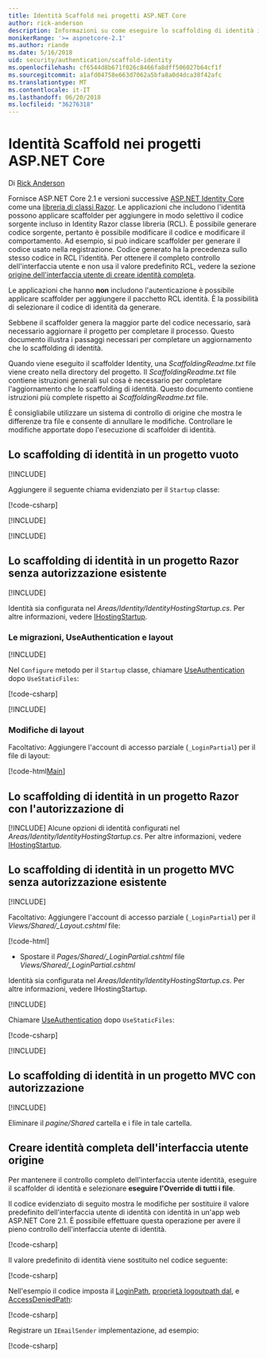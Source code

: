 ```yaml
---
title: Identità Scaffold nei progetti ASP.NET Core
author: rick-anderson
description: Informazioni su come eseguire lo scaffolding di identità in un progetto ASP.NET Core.
monikerRange: '>= aspnetcore-2.1'
ms.author: riande
ms.date: 5/16/2018
uid: security/authentication/scaffold-identity
ms.openlocfilehash: cf6544d8b671f026c8466fa8dff506027b64cf1f
ms.sourcegitcommit: a1afd04758e663d7062a5bfa8a0d4dca38f42afc
ms.translationtype: MT
ms.contentlocale: it-IT
ms.lasthandoff: 06/20/2018
ms.locfileid: "36276318"
---
```

# <a name="scaffold-identity-in-aspnet-core-projects"></a>Identità Scaffold nei progetti ASP.NET Core

Di [Rick Anderson](https://twitter.com/RickAndMSFT)

Fornisce ASP.NET Core 2.1 e versioni successive [ASP.NET Identity Core](xref:security/authentication/identity) come una [libreria di classi Razor](xref:razor-pages/ui-class). Le applicazioni che includono l'identità possono applicare scaffolder per aggiungere in modo selettivo il codice sorgente incluso in Identity Razor classe libreria (RCL). È possibile generare codice sorgente, pertanto è possibile modificare il codice e modificare il comportamento. Ad esempio, si può indicare scaffolder per generare il codice usato nella registrazione. Codice generato ha la precedenza sullo stesso codice in RCL l'identità. Per ottenere il completo controllo dell'interfaccia utente e non usa il valore predefinito RCL, vedere la sezione [origine dell'interfaccia utente di creare identità completa](#full).

Le applicazioni che hanno **non** includono l'autenticazione è possibile applicare scaffolder per aggiungere il pacchetto RCL identità. È la possibilità di selezionare il codice di identità da generare.

Sebbene il scaffolder genera la maggior parte del codice necessario, sarà necessario aggiornare il progetto per completare il processo. Questo documento illustra i passaggi necessari per completare un aggiornamento che lo scaffolding di identità.

Quando viene eseguito il scaffolder Identity, una *ScaffoldingReadme.txt* file viene creato nella directory del progetto. Il *ScaffoldingReadme.txt* file contiene istruzioni generali sul cosa è necessario per completare l'aggiornamento che lo scaffolding di identità. Questo documento contiene istruzioni più complete rispetto ai *ScaffoldingReadme.txt* file.

È consigliabile utilizzare un sistema di controllo di origine che mostra le differenze tra file e consente di annullare le modifiche. Controllare le modifiche apportate dopo l'esecuzione di scaffolder di identità.

## <a name="scaffold-identity-into-an-empty-project"></a>Lo scaffolding di identità in un progetto vuoto

[!INCLUDE[](~/includes/scaffold-identity/id-scaffold-dlg.md)]

Aggiungere il seguente chiama evidenziato per il `Startup` classe:

[!code-csharp[](scaffold-identity/sample/StartupEmpty.cs?name=snippet1&highlight=5,20-23)]

[!INCLUDE[](~/includes/scaffold-identity/hsts.md)]

[!INCLUDE[](~/includes/scaffold-identity/migrations.md)]

## <a name="scaffold-identity-into-a-razor-project-without-existing-authorization"></a>Lo scaffolding di identità in un progetto Razor senza autorizzazione esistente

<!--
set projNam=RPnoAuth
set projType=razor
set version=2.1.0

dotnet new %projType% -o %projNam%
cd %projNam%
dotnet add package Microsoft.VisualStudio.Web.CodeGeneration.Design -v %version%
dotnet restore
dotnet aspnet-codegenerator identity --useDefaultUI
dotnet ef migrations add CreateIdentitySchema
dotnet ef database update
-->

[!INCLUDE[](~/includes/scaffold-identity/id-scaffold-dlg.md)]

Identità sia configurata nel *Areas/Identity/IdentityHostingStartup.cs*. Per altre informazioni, vedere [IHostingStartup](xref:fundamentals/configuration/platform-specific-configuration).

<a name="efm"></a>

### <a name="migrations-useauthentication-and-layout"></a>Le migrazioni, UseAuthentication e layout

[!INCLUDE[](~/includes/scaffold-identity/migrations.md)]

Nel `Configure` metodo per il `Startup` classe, chiamare [UseAuthentication](https://docs.microsoft.com/en-us/dotnet/api/microsoft.aspnetcore.builder.authappbuilderextensions.useauthentication?view=aspnetcore-2.0#Microsoft_AspNetCore_Builder_AuthAppBuilderExtensions_UseAuthentication_Microsoft_AspNetCore_Builder_IApplicationBuilder_) dopo `UseStaticFiles`:

[!code-csharp[](scaffold-identity/sample/StartupRPnoAuth.cs?name=snippet1&highlight=29)]

[!INCLUDE[](~/includes/scaffold-identity/hsts.md)]

### <a name="layout-changes"></a>Modifiche di layout

Facoltativo: Aggiungere l'account di accesso parziale (`_LoginPartial`) per il file di layout:

[!code-html[Main](scaffold-identity/sample/_Layout.cshtml?highlight=37)]

## <a name="scaffold-identity-into-a-razor-project-with-authorization"></a>Lo scaffolding di identità in un progetto Razor con l'autorizzazione di

<!--
Use >=2.1: dotnet new webapp -au Individual -o RPauth
Use = 2.0: dotnet new razor -au Individual -o RPauth
cd RPauth
dotnet add package Microsoft.VisualStudio.Web.CodeGeneration.Design
dotnet restore
dotnet aspnet-codegenerator identity -dc RPauth.Data.ApplicationDbContext --files Account.Register

[!INCLUDE[](~/includes/webapp-alias-notice.md)]
-->

[!INCLUDE[](~/includes/scaffold-identity/id-scaffold-dlg-auth.md)]
Alcune opzioni di identità configurati nel *Areas/Identity/IdentityHostingStartup.cs*. Per altre informazioni, vedere [IHostingStartup](xref:fundamentals/configuration/platform-specific-configuration).

## <a name="scaffold-identity-into-an-mvc-project-without-existing-authorization"></a>Lo scaffolding di identità in un progetto MVC senza autorizzazione esistente

<!--
set projNam=MvcNoAuth
set projType=mvc
set version=2.1.0

dotnet new %projType% -o %projNam%
cd %projNam%
dotnet add package Microsoft.VisualStudio.Web.CodeGeneration.Design -v %version%
dotnet restore
dotnet aspnet-codegenerator identity --useDefaultUI
dotnet ef migrations add CreateIdentitySchema
dotnet ef database update
-->

[!INCLUDE[](~/includes/scaffold-identity/id-scaffold-dlg.md)]

Facoltativo: Aggiungere l'account di accesso parziale (`_LoginPartial`) per il *Views/Shared/_Layout.cshtml* file:

[!code-html[](scaffold-identity/sample/_LayoutMvc.cshtml?highlight=37)]

* Spostare il *Pages/Shared/_LoginPartial.cshtml* file *Views/Shared/_LoginPartial.cshtml*

Identità sia configurata nel *Areas/Identity/IdentityHostingStartup.cs*. Per altre informazioni, vedere IHostingStartup.

[!INCLUDE[](~/includes/scaffold-identity/migrations.md)]

Chiamare [UseAuthentication](https://docs.microsoft.com/en-us/dotnet/api/microsoft.aspnetcore.builder.authappbuilderextensions.useauthentication?view=aspnetcore-2.0#Microsoft_AspNetCore_Builder_AuthAppBuilderExtensions_UseAuthentication_Microsoft_AspNetCore_Builder_IApplicationBuilder_) dopo `UseStaticFiles`:

[!code-csharp[](scaffold-identity/sample/StartupMvcNoAuth.cs?name=snippet1&highlight=23)]

[!INCLUDE[](~/includes/scaffold-identity/hsts.md)]

## <a name="scaffold-identity-into-an-mvc-project-with-authorization"></a>Lo scaffolding di identità in un progetto MVC con autorizzazione

<!--
dotnet new mvc -au Individual -o MvcAuth
cd MvcAuth
dotnet add package Microsoft.VisualStudio.Web.CodeGeneration.Design
dotnet restore
dotnet aspnet-codegenerator identity -dc MvcAuth.Data.ApplicationDbContext --files Account.Register
-->

[!INCLUDE[](~/includes/scaffold-identity/id-scaffold-dlg-auth.md)]

Eliminare il *pagine/Shared* cartella e i file in tale cartella.

<a name="full"></a>

## <a name="create-full-identity-ui-source"></a>Creare identità completa dell'interfaccia utente origine

Per mantenere il controllo completo dell'interfaccia utente identità, eseguire il scaffolder di identità e selezionare **eseguire l'Override di tutti i file**.

Il codice evidenziato di seguito mostra le modifiche per sostituire il valore predefinito dell'interfaccia utente di identità con identità in un'app web ASP.NET Core 2.1. È possibile effettuare questa operazione per avere il pieno controllo dell'interfaccia utente di identità.

[!code-csharp[](scaffold-identity/sample/StartupFull.cs?name=snippet1&highlight=13-14,17-999)]

Il valore predefinito di identità viene sostituito nel codice seguente:

[!code-csharp[](scaffold-identity/sample/StartupFull.cs?name=snippet2)]

Nell'esempio il codice imposta il [LoginPath](/dotnet/api/microsoft.aspnetcore.authentication.cookies.cookieauthenticationoptions.loginpath), [proprietà logoutpath dal](/dotnet/api/microsoft.aspnetcore.authentication.cookies.cookieauthenticationoptions.logoutpath), e [AccessDeniedPath](/dotnet/api/microsoft.aspnetcore.authentication.cookies.cookieauthenticationoptions.accessdeniedpath):

[!code-csharp[](scaffold-identity/sample/StartupFull.cs?name=snippet3)]

Registrare un `IEmailSender` implementazione, ad esempio:

[!code-csharp[](scaffold-identity/sample/StartupFull.cs?name=snippet4)]
